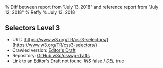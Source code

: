 % Diff between report from "July 13, 2018" and reference report from "July 12, 2018"
% Reffy
% July 13, 2018

## Selectors Level 3

- URL: [https://www.w3.org/TR/css3-selectors/](https://www.w3.org/TR/css3-selectors/)
- Crawled version: [Editor's Draft](https://drafts.csswg.org/selectors-3/)
- Repository: [GitHub w3c/csswg-drafts](https://github.com/w3c/csswg-drafts)
- Link to an Editor's Draft not found: *INS* false / *DEL* true


